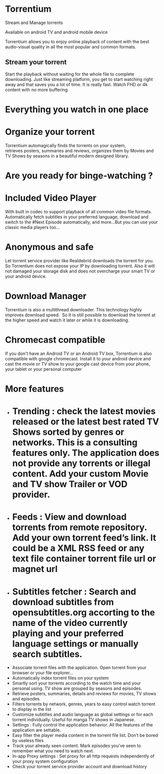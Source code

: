# Torrentium
Stream and Manage torrents

Available on android TV and android mobile device

Torrentium allows you to enjoy online playback of content with the best audio-visual quality in all the most popular and common formats.

## Stream your torrent 
Start the playback without waiting for the whole file to complete downloading. Just like streaming platform, you get to start watching right away and that saves you a lot of time. It is really fast. Watch FHD or 4k content with no more buffering

# Everything you watch in one place

# Organize your torrent
Torrentium automagically finds the torrents on your system, retrieves posters, summaries and reviews, organizes them by Movies and TV Shows by seasons in a beautiful modern designed library.

# Are you ready for binge-watching ?

# Included Video Player
With built in codec to support playback of all common video file formats. Automatically fetch subtitles in your preferred language, download and switch to the #Next Episode automatically, and more…But you can use your classic media players too...

# Anonymous and safe

Let torrent service provider like Realdebrid downloads the torrent for you. So Torrentium does not expose your IP by downloading torrent. Also it will not damaged your storage disk and does not overcharge your smart TV or your android device.

# Download Manager

Torrentium is also a multithread downloader. This technology highly improves download speed.  So It is still possible to download the torrent at the higher speed and watch it later or while it is downloading.

# Chromecast compatible

If you don't have an Android TV or an Android TV box, Torrentium is also compatible with google chromecast. Install it to your android device and cast the movie or TV show to your google cast device from your phone, your tablet or your personal computer

# More features

- # Trending : check the latest movies released or the latest best rated TV Shows sorted by genres or networks. This is a consulting features only. The application does not provide any torrents or illegal content. Add your custom Movie and TV show Trailer or VOD provider.
- # Feeds : View and download torrents from remote repository. Add your own torrent feed’s link. It could be a XML RSS feed or any text file container torrent file url or magnet url
- # Subtitles fetcher : Search and download subtitles from opensubtitles.org accorting to the name of the video currently playing and your preferred language settings or manually search subtitles. 
- Associate torrent files with the application. Open torrent from your browser or your file explorer…
- Automatically index torrent files on your system
- Smartly sort your torrents according to the watch time and your personal using. TV show are grouped by seasons and episodes.
- Retrieve posters, summaries, details and reviews for movies, TV shows and episodes
- Filters torrents by network, genres, years to easy control watch torrent to display in the list
- Customize subtitles and audio language as global settings or for each torrent individually. Useful for manga TV shows in Japanese. 
- Settings : Fully control the application behavior. All the features of the application are settable.
- Easy filter the player media content in the torrent file list. Don’t be bored by useless files
- Track your already seen content. Mark episodes you've seen to remember what you need to watch next.
- In-app Proxy settings : Set proxy for all http requests independently of your proxy system configuration
- Check your torrent service provider account and download history
